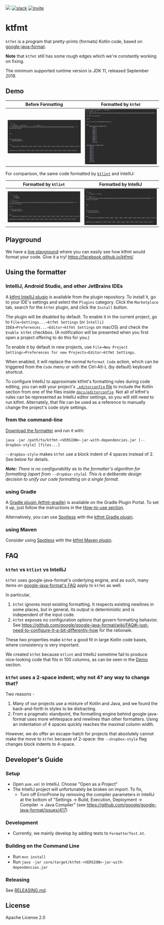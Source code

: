 [![](https://github.com/facebookincubator/ktfmt/workflows/build/badge.svg)](https://github.com/facebookincubator/ktfmt/actions?query=workflow%3Abuild) [![slack](https://img.shields.io/badge/Slack-ktfmt-purple.svg?logo=slack)](https://slack-chats.kotlinlang.org/c/ktfmt) [![invite](https://img.shields.io/badge/Request%20a%20Slack%20invite-8A2BE2)](https://surveys.jetbrains.com/s3/kotlin-slack-sign-up)

# ktfmt

`ktfmt` is a program that pretty-prints (formats) Kotlin code, based on [google-java-format](https://github.com/google/google-java-format).

**Note** that `ktfmt` still has some rough edges which we're constantly working on fixing.

The minimum supported runtime version is JDK 11, released September 2018.

## Demo

|Before Formatting| Formatted by `ktfmt`|
| ---- | ---- |
| ![Original](docs/images/before.png) | ![ktfmt](docs/images/ktfmt.png) |

For comparison, the same code formatted by [`ktlint`](https://github.com/pinterest/ktlint) and IntelliJ:

| Formatted by `ktlint`|Formatted by IntelliJ|
| ------ | --------|
| ![ktlint](docs/images/ktlint.png) | ![IntelliJ](docs/images/intellij.png) |

## Playground

We have a [live playground](https://facebook.github.io/ktfmt/) where you can easily see how ktfmt would format your code.
Give it a try! https://facebook.github.io/ktfmt/

## Using the formatter

### IntelliJ, Android Studio, and other JetBrains IDEs

A
[ktfmt IntelliJ plugin](https://plugins.jetbrains.com/plugin/14912-ktfmt)
is available from the plugin repository. To install it, go to your IDE's
settings and select the `Plugins` category. Click the `Marketplace` tab, search
for the `ktfmt` plugin, and click the `Install` button.

The plugin will be disabled by default. To enable it in the current project, go
to `File→Settings...→ktfmt Settings` (or `IntelliJ
IDEA→Preferences...→Editor→ktfmt Settings` on macOS) and
check the `Enable ktfmt` checkbox. (A notification will be
presented when you first open a project offering to do this for you.)

To enable it by default in new projects, use `File→New Project Settings→Preferences for new Projects→Editor→ktfmt Settings`.

When enabled, it will replace the normal `Reformat Code` action, which can be
triggered from the `Code` menu or with the Ctrl-Alt-L (by default) keyboard
shortcut.

To configure IntelliJ to approximate ktfmt's formatting rules during code editing,
you can edit your project's
[`.editorconfig` file](https://www.jetbrains.com/help/idea/configuring-code-style.html#editorconfig)
to include the Kotlin section from one of the files inside
[`docs/editorconfig`](docs/editorconfig).
Not all of ktfmt's rules can be represented as IntelliJ editor settings, so you will still
need to run ktfmt. Alternately, that file can be used as a reference to manually change
the project's code style settings.

### from the command-line

[Download the formatter](https://github.com/facebookincubator/ktfmt/releases)
and run it with:

```
java -jar /path/to/ktfmt-<VERSION>-jar-with-dependencies.jar [--dropbox-style] [files...]
```

`--dropbox-style` makes `ktfmt` use a block indent of 4 spaces instead of 2. See below for details.

***Note:*** *There is no configurability as to the formatter's algorithm for
formatting (apart from `--dropbox-style`). This is a deliberate design decision to unify our code
formatting on a single format.*

### using Gradle

A [Gradle plugin (ktfmt-gradle)](https://github.com/cortinico/ktfmt-gradle) is available on the Gradle Plugin Portal. To set it up, just follow the instructions in the [How-to-use section](https://github.com/cortinico/ktfmt-gradle#how-to-use-).

Alternatively, you can use [Spotless](https://github.com/diffplug/spotless) with the [ktfmt Gradle plugin](https://github.com/diffplug/spotless/tree/main/plugin-gradle#ktfmt).

### using Maven

Consider using [Spotless](https://github.com/diffplug/spotless) with the [ktfmt Maven plugin](https://github.com/diffplug/spotless/tree/main/plugin-maven#ktfmt).

## FAQ

### `ktfmt` vs `ktlint` vs IntelliJ

`ktfmt` uses google-java-format's underlying engine, and as such, many items on [google-java-format's FAQ](https://github.com/google/google-java-format/wiki/FAQ) apply to `ktfmt` as well.

In particular,
1. `ktfmt` ignores most existing formatting. It respects existing newlines in some places, but in general, its output is deterministic and is independent of the input code.
2. `ktfmt` exposes no configuration options that govern formatting behavior. See https://github.com/google/google-java-format/wiki/FAQ#i-just-need-to-configure-it-a-bit-differently-how for the rationale.

These two properties make `ktfmt` a good fit in large Kotlin code bases, where consistency is very important.

We created `ktfmt` because `ktlint` and IntelliJ sometime fail to produce nice-looking code that fits in 100 columns, as can be seen in the [Demo](README.md#Demo) section.

### `ktfmt` uses a 2-space indent; why not 4? any way to change that?

Two reasons -
1. Many of our projects use a mixture of Kotlin and Java, and we found the back-and-forth in styles to be distracting.
2. From a pragmatic standpoint, the formatting engine behind google-java-format uses more whitespace and newlines than other formatters. Using an indentation of 4 spaces quickly reaches the maximal column width.

However, we do offer an escape-hatch for projects that absolutely cannot make the move to `ktfmt` because of 2-space: the `--dropbox-style` flag changes block indents to 4-space.

## Developer's Guide

### Setup

* Open `pom.xml` in IntelliJ. Choose "Open as a Project"
* The IntelliJ project will unfortunately be broken on import. To fix,
    * Turn off ErrorProne by removing the compiler parameters in IntelliJ at the bottom of "Settings -> Build, Execution, Deployment -> Compiler -> Java Compiler" (see https://github.com/google/google-java-format/issues/417)

### Development

* Currently, we mainly develop by adding tests to `FormatterTest.kt`.

### Building on the Command Line

* Run `mvn install`
* Run `java -jar core/target/ktfmt-<VERSION>-jar-with-dependencies.jar`

### Releasing

See [RELEASING.md](RELEASING.md).

## License

Apache License 2.0
